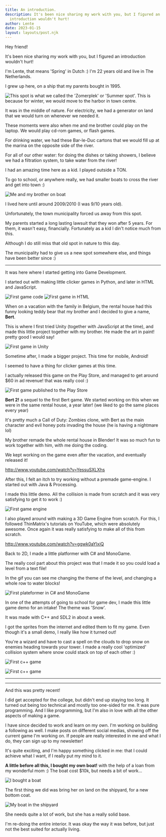 ```yaml
---
title: An introduction.
description: It's been nice sharing my work with you, but I figured an
  introduction wouldn't hurt!
author: Lente
date: 2023-01-15
layout: layouts/post.njk
---
```

Hey friend!

It's been nice sharing my work with you, but I figured an introduction wouldn't hurt!

I'm Lente, that means 'Spring' in Dutch :) I'm 22 years old and live in The Netherlands.

I grew up here, on a ship that my parents bought in 1995. 

![](/../static/img/post-an-introduction-boat-1.jpeg "This spot is what we called the 'Zomerplek' or 'Summer spot'. This is because for winter, we would move to the harbor in town centre.")

It was in the middle of nature. For electricity, we had a generator on land that we would turn on whenever we needed it.

These moments were also when me and me brother could play on the laptop. We would play cd-rom games, or flash games.

For drinking water, we had these Bar-le-Duc cartons that we would fill up at the marina on the opposite side of the river.

For all of our other water: for doing the dishes or taking showers, I believe we had a filtration system, to take water from the river!

I had an amazing time here as a kid. I played outside a TON.

To go to school, or anywhere really, we had smaller boats to cross the river and get into town :)

![Me and my brother on boat](/../static/img/post-an-introduction-boat-2.jpeg)

I lived here until around 2009/2010 (I was 9/10 years old).

Unfortunately, the town municipality forced us away from this spot.

My parents started a long lasting lawsuit that they won after 5 years. 
For them, it wasn't easy, financially. Fortunately as a kid I din't notice much from this.

Although I do still miss that old spot in nature to this day.

The municipality had to give us a new spot somewhere else, and things have been better since :)

- - -

It was here where I started getting into Game Development.

I started out with making little clicker games in Python, and later in HTML and JavaScript.

![First game code](/../static/img/post-introduction-first-code.png)
![First game in HTML](/../static/img/post-introduction-first-html.png)

When on a vacation with the family in Belgium, the rental house had this funny looking teddy bear that my brother and I decided to give a name, **Bert**.

This is where I first tried Unity (together with JavaScript at the time), and made this little project together with my brother. He made the art in paint! pretty good I would say!

![First game in Unity](/../static/img/post-introduction-first-game-unity.gif)

Sometime after, I made a bigger project. This time for mobile, Android!

I seemed to have a thing for clicker games at this time.

I actually released this game on the Play Store, and managed to get around $60 in ad revenue! that was really cool :)

![First game published to the Play Store](/../static/img/post-introduction-first-game-android.png)

**Bert 2!** a sequel to the first Bert game. We started working on this when we were in the same rental house, a year later! (we liked to go the same places every year)

It's pretty much a Call of Duty: Zombies clone, with Bert as the main character and evil honey pots invading the house (he is having a nightmare lol)

My brother remade the whole rental house in Blender! It was so much fun to work together with him, with me doing the coding.  

We kept working on the game even after the vacation, and eventually released it!

http://www.youtube.com/watch?v=YessuSXLXhs

After this, I felt an itch to try working without a premade game-engine.
I started out with Java & Processing. 

I made this little demo. All the collision is made from scratch and it was very satisfying to get it to work :)

![First game engine](/../static/img/post-introduction-first-game-engine.gif)

I also played around with making a 3D Game Engine from scratch.
For this, I followed ThinMatrix's tutorials on YouTube, which were absolutely awesome.
Once again it was really satisfying to make all of this from scratch.

http://www.youtube.com/watch?v=ggwk0aYlxiQ

Back to 2D, I made a little platformer with C# and MonoGame. 

The really cool part about this project was that I made it so you could load a level from a text file!

In the gif you can see me changing the theme of the level, and changing a whole row to water blocks!

![First plateformer in C# and MonoGame](/../static/img/post-introduction-first-plateformer.gif)

In one of the attempts of going to school for game dev, I made this little game demo for an intake! The theme was 'Snow'.

It was made with C++ and SDL2 in about a week.

I got the sprites from the internet and edited them to fit my game. 
Even though it's a small demo, I really like how it turned out!

You're a wizard and have to cast a spell on the clouds to drop snow on enemies heading towards your tower.
I made a really cool 'optimized' collision system where snow could stack on top of each other :)

![First c++ game](/../static/img/post-introduction-first-cplusplus-1.gif)

![First c++ game](/../static/img/post-introduction-first-cplusplus-2.jpeg)

- - -

- - -

And this was pretty recent! 

I did get accepted for the college, but didn't end up staying too long. 
It turned out being too technical and mostly too one-sided for me. 
It was pure programming. And I like programming, but I'm also in love with all the other aspects of making a game.

I have since decided to work and learn on my own. I'm working on building a following as well. I make posts on different social medias, showing off the current game I'm working on. If people are really interested in me and what I do, they can sign up to my newsletter!

It's quite exciting, and I'm happy something clicked in me: that I could achieve what I want, if I really put my mind to it.

**A little before all this, I bought my own boat!** with the help of a loan from my wonderful mom :) The boat cost $10k, but needs a bit of work...

![I bought a boat](/../static/img/post-an-introduction-bought-boat.jpeg)

The first thing we did was bring her on land on the shipyard, for a new bottom coat.

![My boat in the shipyard](/../static/img/post-an-introduction-boat-in-shipyard.jpeg)

She needs quite a lot of work, but she has a really solid base.

I'm re-doing the entire interior. It was okay the way it was before, but just not the best suited for actually living.